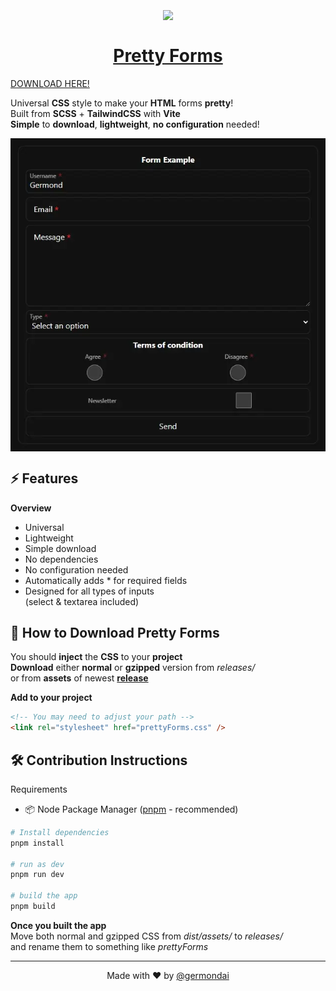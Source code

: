 <h1 align="center">
    <a href="https://github.com/germondai/forms-pretty/releases/latest" target="_blank">
        <img align="center" src="https://skillicons.dev/icons?i=html,css,scss,tailwind,vite" /><br/><br/>
        <span>Pretty Forms</span>
    </a>
</h1>

<a href="https://github.com/germondai/forms-pretty/releases/latest" target="_blank">DOWNLOAD HERE!</a>

Universal **CSS** style to make your **HTML** forms **pretty**!\
Built from **SCSS** + **TailwindCSS** with **Vite**\
**Simple** to **download**, **lightweight**, **no configuration** needed!

<a href="https://raw.githubusercontent.com/germondai/forms-pretty/dev/public/prettyFormsExample.webp" target="_blank">
    <img align="center" src="/public/prettyFormsExample.webp" />
</a>

## ⚡️ Features

**Overview**

- Universal
- Lightweight
- Simple download
- No dependencies
- No configuration needed
- Automatically adds \* for required fields
- Designed for all types of inputs\
  (select & textarea included)

## 💾 How to Download Pretty Forms

You should **inject** the **CSS** to your **project**\
**Download** either **normal** or **gzipped** version from _releases/_\
or from **assets** of newest
**<a href="https://github.com/germondai/forms-pretty/releases/latest" target="_blank">release</a>**

**Add to your project**

```html
<!-- You may need to adjust your path -->
<link rel="stylesheet" href="prettyForms.css" />
```

## 🛠️ Contribution Instructions

Requirements

- 📦 Node Package Manager (<a href="https://pnpm.io/" target="_blank">pnpm</a> - recommended)

```bash
# Install dependencies
pnpm install

# run as dev
pnpm run dev

# build the app
pnpm build
```

**Once you built the app**\
Move both normal and gzipped CSS from _dist/assets/_ to _releases/_\
and rename them to something like _prettyForms_

---

<p align="center">
    <span>Made with ❤️ by</span>
    <a href="https://github.com/germondai" target="_blank">@germondai</a>
</p>
